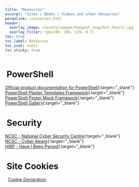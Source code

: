 ```yaml
---
title: "Resources"
excerpt: "Sites / Books / Videos and other Resources"
permalink: /resources.html
header:
  overlay_image: /assets/images/hangout_snapshot_Pencil.jpg
  overlay_filter: rgba(90, 104, 129, 0.7)
toc: true
toc_label: Resources
toc_icon: tools
toc_sticky: true
---
```


# <i class="fas fa-book" aria-hidden="true" style="color: white; margin-right:5px;"></i> PowerShell

[Official product documentation for PowerShell][1]{:target="_blank"}<br>
[PowerShell Plaster Templates Framework][2]{:target="_blank"}<br>
[PowerShell Pester Mock Framework][3]{:target="_blank"}<br>
[PowerShell Gallery][7]{:target="_blank"}

# <i class="fas fa-book" aria-hidden="true" style="color: white; margin-right:5px;"></i> Security

[NCSC - National Cyber Security Centre][4]{:target="_blank"}<br>
[NCSC - Cyber Aware][5]{:target="_blank"}<br>
[HIBP - Have I Been Pwned][6]{:target="_blank"}

# <i class="fas fa-cookie" aria-hidden="true" style="color: white; margin-right:5px;"></i> Site Cookies

[<i class="fas fa-cookie-bite" aria-hidden="true" style="color: white; margin-right:10px;"></i>Cookie Declaration][8]


[1]: https://docs.microsoft.com/en-gb/powershell/
[2]: https://github.com/PowerShellOrg/Plaster
[3]: https://pester.dev/
[4]: https://www.ncsc.gov.uk/
[5]: https://www.ncsc.gov.uk/cyberaware/home
[6]: https://haveibeenpwned.com/
[7]: https://www.powershellgallery.com/
[8]: /CookieDeclaration.html
